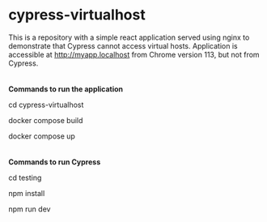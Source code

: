# cypress-virtualhost

This is a repository with a simple react application served using nginx to demonstrate that Cypress cannot access virtual hosts. Application is accessible at http://myapp.localhost from Chrome version 113, but not from Cypress.  
<br/><br/>
**Commands to run the application**  

cd cypress-virtualhost   

docker compose build  

docker compose up  
<br/><br/>
**Commands to run Cypress**  

cd testing  

npm install  

npm run dev  
